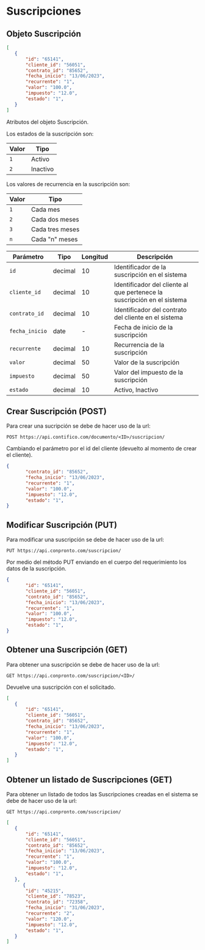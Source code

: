 # Suscripciones
## Objeto Suscripción

``` json title="Objeto Suscripción:"
[
   {
       "id": "65141",
       "cliente_id": "56051",
       "contrato_id": "85652",
       "fecha_inicio": "13/06/2023",
       "recurrente": "1",
       "valor": "100.0",
       "impuesto": "12.0",
       "estado": "1",
   }
]
```
Atributos del objeto Suscripción.

Los estados de la suscripción son:

| Valor       | Tipo                                 |
| ----------- | ------------------------------------ |
| `1  `       | Activo                               |
| `2  `       | Inactivo|

Los valores de recurrencia en la suscripción son:

| Valor       | Tipo                                 |
| ----------- | ------------------------------------ |
| `1  `       | Cada mes                        |
| `2  `       | Cada dos meses|
| `3  `       | Cada tres meses|
| `n  `       | Cada "n" meses|

| Parámetro   | Tipo    | Longitud | Descripción |
| ----------- | ------- | -------- | ----------- |
| `id`|decimal|10|Identificador de la suscripción en el sistema|
| `cliente_id`|decimal|10|Identificador del cliente al que pertenece la suscripción en el sistema|
| `contrato_id`|decimal|10|Identificador del contrato del cliente en el sistema |
| `fecha_inicio`|date|-|Fecha de inicio de la suscripción|
| `recurrente`|decimal|10|Recurrencia de la suscripción|
| `valor`|decimal|50|Valor de la suscripción|
| `impuesto`|decimal|50|Valor del impuesto de la suscripción|
| `estado`|decimal|10|Activo, Inactivo|

## Crear Suscripción (POST)

Para crear una sucripción se debe de hacer uso de la url:

`POST https://api.contifico.com/documento/<ID>/suscripcion/`

Cambiando el parámetro por el id del cliente (devuelto al momento de crear el cliente).

``` json title="Estructura del JSON:"
{
       "contrato_id": "85652",
       "fecha_inicio": "13/06/2023",
       "recurrente": "1",
       "valor": "100.0",
       "impuesto": "12.0",
       "estado": "1",
}
```

## Modificar Suscripción (PUT)

Para modificar una suscripción se debe de hacer uso de la url:

`PUT https://api.conpronto.com/suscripcion/`

Por medio del método PUT enviando en el cuerpo del requerimiento los datos de la suscripción.

``` json title="Estructura del JSON:"
{
       "id": "65141",
       "cliente_id": "56051",
       "contrato_id": "85652",
       "fecha_inicio": "13/06/2023",
       "recurrente": "1",
       "valor": "100.0",
       "impuesto": "12.0",
       "estado": "1",
}
```
## Obtener una Suscripción (GET)

Para obtener una suscripción se debe de hacer uso de la url:

`GET https://api.conpronto.com/suscripcion/<ID>/`

Devuelve una suscripción con el <ID> solicitado.

``` json title="Respuesta al consultar una Suscripción:"
[
   {
       "id": "65141",
       "cliente_id": "56051",
       "contrato_id": "85652",
       "fecha_inicio": "13/06/2023",
       "recurrente": "1",
       "valor": "100.0",
       "impuesto": "12.0",
       "estado": "1",
   }
]
```
## Obtener un listado de Suscripciones (GET)

Para obtener un listado de todos las Suscripciones creadas en el sistema se debe de hacer uso de la url:

`GET https://api.conpronto.com/suscripcion/`

``` json title="Respuesta al consultar un listado de Suscripciones:"
[
   {
       "id": "65141",
       "cliente_id": "56051",
       "contrato_id": "85652",
       "fecha_inicio": "13/06/2023",
       "recurrente": "1",
       "valor": "100.0",
       "impuesto": "12.0",
       "estado": "1",
   },
      {
       "id": "45215",
       "cliente_id": "78523",
       "contrato_id": "72358",
       "fecha_inicio": "31/06/2023",
       "recurrente": "2",
       "valor": "120.0",
       "impuesto": "12.0",
       "estado": "1",
   }
]
```